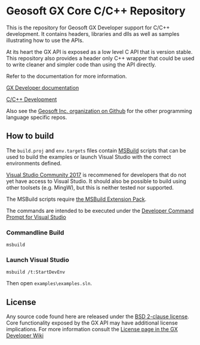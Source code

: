 
# Geosoft GX Core C/C++ Repository

This is the repository for Geosoft GX Developer support for C/C++ development. It contains headers, libraries and dlls as well as  samples illustrating how to use the APIs.

At its heart the GX API is exposed as a low level C API that is version stable. This repository also provides a header only C++ wrapper that could be used to write cleaner and simpler code than using the API directly.

Refer to the documentation for more information.

[GX Developer documentation](https://geosoftgxdev.atlassian.net/wiki/display/GD/Python+in+GX+Developer)

[C/C++ Development](https://geosoftgxdev.atlassian.net/wiki/spaces/GXD93/pages/78119004/C+C+Development)

Also see the [Geosoft Inc. organization on Github](https://github.com/GeosoftInc) for the other programming language specific repos.

How to build
------------

The `build.proj` and `env.targets` files contain [MSBuild](https://docs.microsoft.com/en-us/visualstudio/msbuild/msbuild) scripts that  can be used to build the examples or launch Visual Studio with the correct environments defined.

[Visual Studio Community 2017](https://www.visualstudio.com/downloads/) is recommened for developers that do not yet have access to Visual Studio. It should also be possible to build using other toolsets (e.g. MingW), but this is neither tested nor supported.

The MSBuild scripts require [the MSBuild Extension Pack](http://www.msbuildextensionpack.com/).

The commands are intended to be executed under the [Developer Command Prompt for Visual Studio](https://docs.microsoft.com/en-us/dotnet/framework/tools/developer-command-prompt-for-vs)

### Commandline Build
```
msbuild
```

### Launch Visual Studio
```
msbuild /t:StartDevEnv
```
Then open `examples\examples.sln`.

License
-------
Any source code found here are released under the [BSD 2-clause license](https://github.com/GeosoftInc/gxpy/blob/master/LICENSE). Core functionality exposed by the GX API may have additional license implications. For more information consult the [License page in the GX Developer Wiki](https://geosoftgxdev.atlassian.net/wiki/spaces/GD/pages/2359406/License)
